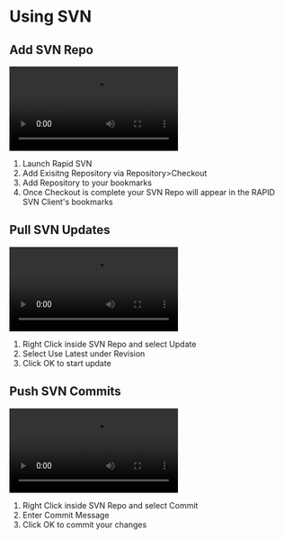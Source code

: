 # Using SVN

## Add SVN Repo
![How to checkout SVN](/media/svn-checkout.mp4)
1. Launch Rapid SVN
2. Add Exisitng Repository via Repository>Checkout
3. Add Repository to your bookmarks
4. Once Checkout is complete your SVN Repo will appear in the RAPID SVN Client's bookmarks
## Pull SVN Updates
![How to update SVN](/media/svn-update.mp4)
1. Right Click inside SVN Repo and select Update
2. Select Use Latest under Revision  
3. Click OK to start update
## Push SVN Commits
![How to commit to SVN](/media/svn-commit.mp4)
1. Right Click inside SVN Repo and select Commit  
2. Enter Commit Message
3. Click OK to commit your changes